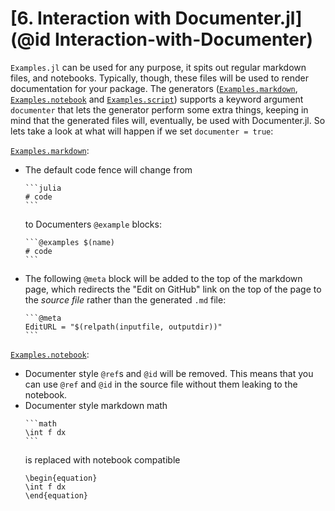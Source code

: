 # [**6.** Interaction with Documenter.jl](@id Interaction-with-Documenter)

`Examples.jl` can be used for any purpose, it spits out regular markdown files,
and notebooks. Typically, though, these files will be used to render documentation
for your package. The generators ([`Examples.markdown`](@ref), [`Examples.notebook`](@ref)
and [`Examples.script`](@ref)) supports a keyword argument `documenter` that lets
the generator perform some extra things, keeping in mind that the generated files will,
eventually, be used with Documenter.jl. So lets take a look at what will happen
if we set `documenter = true`:

[`Examples.markdown`](@ref):
- The default code fence will change from
  ````
  ```julia
  # code
  ```
  ````
  to Documenters `@example` blocks:
  ````
  ```@examples $(name)
  # code
  ```
  ````
- The following `@meta` block will be added to the top of the markdown page,
  which redirects the "Edit on GitHub" link on the top of the page to the
  *source file* rather than the generated `.md` file:
  ````
  ```@meta
  EditURL = "$(relpath(inputfile, outputdir))"
  ```
  ````

[`Examples.notebook`](@ref):
- Documenter style `@ref`s and `@id` will be removed. This means that you can use
  `@ref` and `@id` in the source file without them leaking to the notebook.
- Documenter style markdown math
  ````
  ```math
  \int f dx
  ```
  ````
  is replaced with notebook compatible
  ```
  \begin{equation}
  \int f dx
  \end{equation}
  ```
